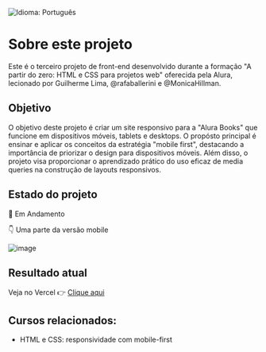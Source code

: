 ![Idioma: Português](https://img.shields.io/badge/Idioma-Portugu%C3%AAs-green.svg)

# Sobre este projeto
Este é o terceiro projeto de front-end desenvolvido durante a formação "A partir do zero: HTML e CSS para projetos web" oferecida pela Alura, lecionado por Guilherme Lima, @rafaballerini e @MonicaHillman.

## Objetivo
O objetivo deste projeto é criar um site responsivo para a "Alura Books" que funcione em dispositivos móveis, tablets e desktops. O propósto principal é ensinar e aplicar os conceitos da estratégia "mobile first", destacando a importância de priorizar o design para dispositivos móveis. Além disso, o projeto visa proporcionar o aprendizado prático do uso eficaz de media queries na construção de layouts responsivos.

## Estado do projeto
🚧 Em Andamento <br>

👇 Uma parte da versão mobile

![image](https://github.com/LucasCatuyama/Alura-books/assets/67424170/debdb8a4-487e-4528-bffc-5ea66ac37258)

## Resultado atual

Veja no Vercel 👉 [Clique aqui](https://alura-books-puce-eight.vercel.app/)

## Cursos relacionados:
- HTML e CSS: responsividade com mobile-first
